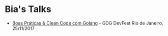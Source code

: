 # Bia's Talks

- [Boas Práticas & Clean Code com Golang](http://biancarosa.com.br/slides/go-clean-code.html) - GDG DevFest Rio de Janeiro, 25/11/2017